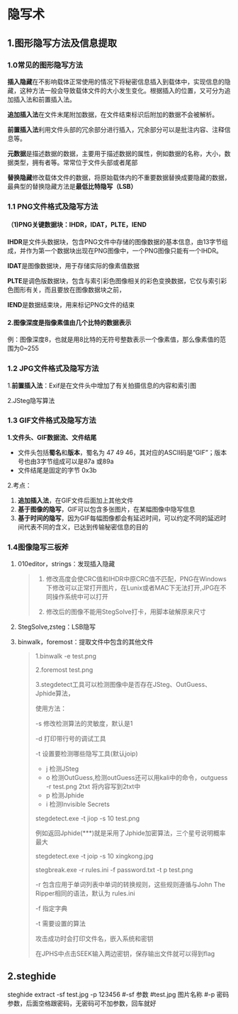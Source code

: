 # 隐写术

## 1.图形隐写方法及信息提取

### 1.0常见的图形隐写方法

**插入隐藏**在不影响载体正常使用的情况下将秘密信息插入到载体中，实现信息的隐藏，这种方法一般会导致载体文件的大小发生变化。根据插入的位置，又可分为追加插入法和前置插入法。

**追加插入法**在文件末尾附加数据，在文件结束标识后附加的数据不会被解析。

**前置插入法**利用文件头部的冗余部分进行插入，冗余部分可以是批注内容、注释信息等。

**元数据**是描述数据的数据，主要用于描述数据的属性，例如数据的名称，大小，数据类型，拥有者等。常常位于文件头部或者尾部

**替换隐藏**修改载体文件的数据，将原始载体内的不重要数据替换成要隐藏的数据，最典型的替换隐藏方法是**最低比特隐写（LSB）**



### 1.1 PNG文件格式及隐写方法

#### （1)PNG关键数据块：IHDR，IDAT，PLTE，IEND

**IHDR**是文件头数据块，包含PNG文件中存储的图像数据的基本信息，由13字节组成，并作为第一个数据块出现在PNG图像中，一个PNG图像只能有一个IHDR。

**IDAT**是图像数据块，用于存储实际的像素值数据

**PLTE**是调色版数据块，包含与索引彩色图像相关的彩色变换数据，它仅与索引彩色图形有关，而且要放在图像数据块之前，

**IEND**是数据结束块，用来标记PNG文件的结束

#### 2.图像深度是指像素值由几个比特的数据表示

例：图像深度8，也就是用8比特的无符号整数表示一个像素值，那么像素值的范围为0~255

### 1.2 JPG文件格式及隐写方法

1.**前置插入法**：Exif是在文件头中增加了有关拍摄信息的内容和索引图

2.JSteg隐写算法

### 1.3 GIF文件格式及隐写方法

**1.文件头、GIF数据流、文件结尾**

- 文件头包括**蜀名**和**版本**，蜀名为 47 49 46，其对应的ASCII码是“GIF”；版本号也由3字节组成可以是87a 或89a
- 文件结尾是固定的字节 0x3b

2.考点：

1. **追加插入法**，在GIF文件后面加上其他文件
2. **基于图像的隐写**，GIF可以包含多张图片，在某幅图像中隐写信息
3. **基于时间的隐写**，因为GIF每幅图像都会有延迟时间，可以约定不同的延迟时间代表不同的含义，已达到传输秘密信息的目的

### 1.4图像隐写三板斧

1. 010editor，strings：发现插入隐藏

   >1. 修改高度会使CRC值和IHDR中原CRC值不匹配，PNG在Windows下修改可以正常打开图片，在Lunix或者MAC下无法打开,JPG在不同操作系统中可以打开
   >
   >2. 修改后的图像不能用StegSolve打卡，用脚本破解原来尺寸
   >
   >   
   >
   >

2. StegSolve,zsteg：LSB隐写

3. binwalk，foremost：提取文件中包含的其他文件

   > 1.binwalk -e test.png
   >
   > 2.foremost test.png
   >
   > 3.stegdetect工具可以检测图像中是否存在JSteg、OutGuess、Jphide算法，
   >
   > 使用方法：
   >
   > -s 修改检测算法的灵敏度，默认是1
   >
   > -d 打印带行号的调试工具
   >
   > -t 设置要检测哪些隐写工具(默认joip)
   >
   > - j 检测JSteg
   > - o 检测OutGuess,检测outGuess还可以用kali中的命令，outguess -r test.png 2txt   将内容写到2txt中
   > - p 检测Jphide
   > - i 检测Invisible Secrets
   >
   > stegdetect.exe -t jiop -s 10 test.png 
   >
   > 例如返回Jphide(***)就是采用了Jphide加密算法，三个星号说明概率最大
   >
   > stegdetect.exe -t joip -s 10 xingkong.jpg
   >
   > stegbreak.exe -r rules.ini -f password.txt -t p test.png
   >
   > -r 包含应用于单词列表中单词的转换规则，这些规则遵循与John The Ripper相同的语法，默认为 rules.ini
   >
   > -f 指定字典
   >
   > -t 需要设置的算法
   >
   > 攻击成功时会打印文件名，嵌入系统和密钥
   >
   > 在JPHS中点击SEEK输入两边密钥，保存输出文件就可以得到flag

## 2.steghide

steghide extract -sf test.jpg -p 123456
#-sf  参数
#test.jpg  图片名称
#-p 密码参数，后面空格跟密码，无密码可不加参数，回车就好
